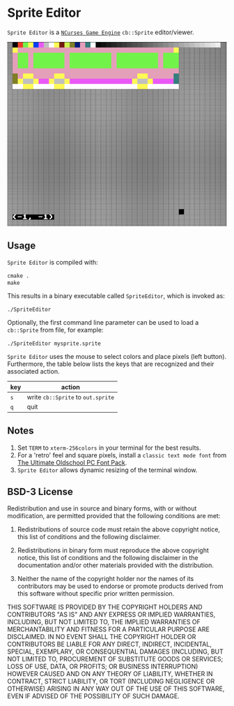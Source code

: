# Sprite Editor

`Sprite Editor` is a [`NCurses Game Engine`](../README.md) `cb::Sprite` editor/viewer.

![Sprite Editor in Action](SpriteEditor.png "Sprite Editor in Action")

## Usage

`Sprite Editor` is compiled with:

```shell
cmake .
make
```

This results in a binary executable called `SpriteEditor`, which is invoked as:

```shell
./SpriteEditor
```

Optionally, the first command line parameter can be used to load a `cb::Sprite` from file, for example:

```shell
./SpriteEditor mysprite.sprite
```

`Sprite Editor` uses the mouse to select colors and place pixels (left button). Furthermore, the table below lists the keys that are recognized and their associated action.

|key|action|
----|-----
|`s`|write `cb::Sprite` to `out.sprite`|
|`q`|quit|

## Notes

1. Set `TERM` to `xterm-256colors` in your terminal for the best results.
2. For a 'retro' feel and square pixels, install a `classic text mode font` from [The Ultimate Oldschool PC Font Pack](https://int10h.org/oldschool-pc-fonts/).
3. `Sprite Editor` allows dynamic resizing of the terminal window.

## BSD-3 License

Redistribution and use in source and binary forms, with or without modification, are permitted provided that the following conditions are met:

1. Redistributions of source code must retain the above copyright notice, this list of conditions and the following disclaimer.

2. Redistributions in binary form must reproduce the above copyright notice, this list of conditions and the following disclaimer in the documentation and/or other materials provided with the distribution.

3. Neither the name of the copyright holder nor the names of its contributors may be used to endorse or promote products derived from this software without specific prior written permission.

THIS SOFTWARE IS PROVIDED BY THE COPYRIGHT HOLDERS AND CONTRIBUTORS "AS IS" AND ANY EXPRESS OR IMPLIED WARRANTIES, INCLUDING, BUT NOT LIMITED TO, THE IMPLIED WARRANTIES OF MERCHANTABILITY AND FITNESS FOR A PARTICULAR PURPOSE ARE DISCLAIMED. IN NO EVENT SHALL THE COPYRIGHT HOLDER OR CONTRIBUTORS BE LIABLE FOR ANY DIRECT, INDIRECT, INCIDENTAL, SPECIAL, EXEMPLARY, OR CONSEQUENTIAL DAMAGES (INCLUDING, BUT NOT LIMITED TO, PROCUREMENT OF SUBSTITUTE GOODS OR SERVICES; LOSS OF USE, DATA, OR PROFITS; OR BUSINESS INTERRUPTION) HOWEVER CAUSED AND ON ANY THEORY OF LIABILITY, WHETHER IN CONTRACT, STRICT LIABILITY, OR TORT (INCLUDING NEGLIGENCE OR OTHERWISE) ARISING IN ANY WAY OUT OF THE USE OF THIS SOFTWARE, EVEN IF ADVISED OF THE POSSIBILITY OF SUCH DAMAGE.
